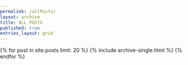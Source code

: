 ```yaml
---
permalink: /allPosts/
layout: archive
title: ALL POSTS
published: true
entries_layout: grid
---
```

{% for post in site.posts limit: 20 %}
  {% include archive-single.html %}
{% endfor %}

<style>
html { height: 100% }
body
{
    margin: 0;
    padding: 0;
    height: 100%;
    overflow: hidden;
    background-image: url(/assets/images/all.jpg);
    background-repeat: no-repeat;
    background-size: cover;
}
</style>


